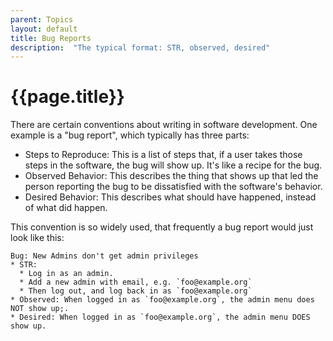 ```yaml
---
parent: Topics
layout: default
title: Bug Reports
description:  "The typical format: STR, observed, desired"
---
```


# {{page.title}}

There are certain conventions about writing in software development.  One example is a "bug report", which typically has three parts:

* Steps to Reproduce:   This is a list of steps that, if a user takes those steps in the software, the bug will show up.  It's like a recipe for the bug.
* Observed Behavior: This describes the thing that shows up that led the person reporting the bug to be dissatisfied with the software's behavior.
* Desired Behavior: This describes what should have happened, instead of what did happen.

This convention is so widely used, that frequently a bug report would just look like this:

```
Bug: New Admins don't get admin privileges
* STR:
  * Log in as an admin.
  * Add a new admin with email, e.g. `foo@example.org`
  * Then log out, and log back in as `foo@example.org`
* Observed: When logged in as `foo@example.org`, the admin menu does NOT show up;.
* Desired: When logged in as `foo@example.org`, the admin menu DOES show up.
```
